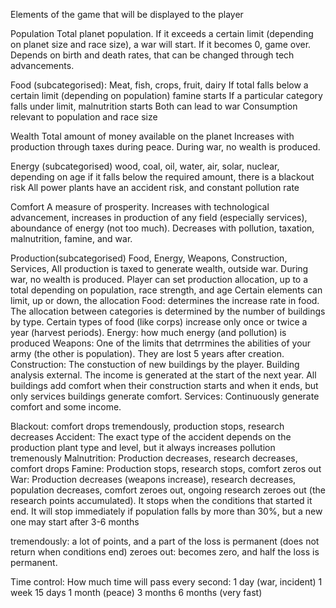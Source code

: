 Elements of the game that will be displayed to the player

Population
Total planet population. If it exceeds a certain limit (depending on planet size and race size), a war will start. If it becomes 0, game over. Depends on birth and death rates, that can be changed through tech advancements.
 
Food (subcategorised): Meat, fish, crops, fruit, dairy
If total falls below a certain limit (depending on population) famine starts
If a particular category falls under limit, malnutrition starts
Both can lead to war
Consumption relevant to population and race size

Wealth
Total amount of money available on the planet
Increases with production through taxes during peace. 
During war, no wealth is produced.

Energy (subcategorised)
wood, coal, oil, water, air, solar, nuclear, 
depending on age
if it falls below the required amount, there is a blackout risk
All power plants have an accident risk, and constant pollution rate

Comfort
A measure of prosperity. Increases with technological advancement, increases in production of any field (especially services), aboundance of energy (not too much). Decreases with pollution, taxation, malnutrition, famine, and war.

Production(subcategorised)
Food, Energy, Weapons, Construction, Services, 
All production is taxed to generate wealth, outside war. 
During war, no wealth is produced.
Player can set production allocation, up to a total depending on population, race strength, and age
Certain elements can limit, up or down, the allocation
 Food: determines the increase rate in food. The allocation between categories is determined by the number of buildings by type. Certain types of food (like corps) increase only once or twice a year (harvest periods).
 Energy: how much energy (and pollution) is produced
 Weapons: One of the limits that detrrmines the abilities of your army (the other is population). They are lost 5 years after creation.
 Construction: The constuction of new buildings by the player. Building analysis external. The income is generated at the start of the next year. All buildings add comfort when their construction starts and when it ends, but only services buildings generate comfort.
 Services: Continuously generate comfort and some income.

Blackout: comfort drops tremendously, production stops, research decreases
Accident: The exact type of the accident depends on the production plant type and level, but it always increases pollution tremenously
Malnutrition: Production decreases, research decreases, comfort drops
Famine: Production stops, research stops, comfort zeros out
War: Production decreases (weapons increase), research decreases, population decreases, comfort zeroes out, ongoing research zeroes out (the research points accumulated). It stops when the conditions that started it end. It will stop immediately if population falls by more than 30%, but a new one may start after 3-6 months

tremendously: a lot of points, and a part of the loss is permanent (does not return when conditions end)
zeroes out: becomes zero, and half the loss is permanent.

Time control: How much time will pass every second:
 1 day (war, incident)
 1 week
 15 days
 1 month (peace)
 3 months
 6 months (very fast)









